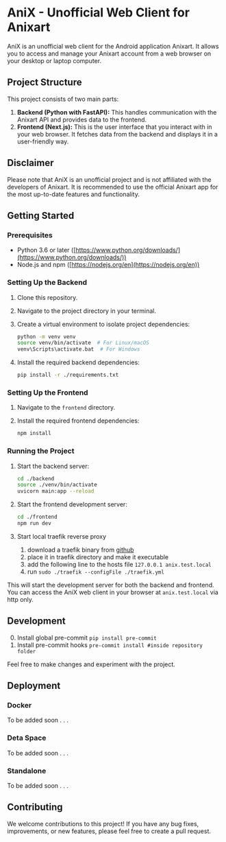 # AniX - Unofficial Web Client for Anixart

AniX is an unofficial web client for the Android application Anixart. It allows you to access and manage your Anixart account from a web browser on your desktop or laptop computer.

## Project Structure

This project consists of two main parts:

1. **Backend (Python with FastAPI):** This handles communication with the Anixart API and provides data to the frontend.
2. **Frontend (Next.js):** This is the user interface that you interact with in your web browser. It fetches data from the backend and displays it in a user-friendly way.

## Disclaimer

Please note that AniX is an unofficial project and is not affiliated with the developers of Anixart. It is recommended to use the official Anixart app for the most up-to-date features and functionality.

## Getting Started

### Prerequisites

- Python 3.6 or later ([https://www.python.org/downloads/](https://www.python.org/downloads/))
- Node.js and npm ([https://nodejs.org/en](https://nodejs.org/en))

### Setting Up the Backend

1. Clone this repository.
2. Navigate to the project directory in your terminal.
3. Create a virtual environment to isolate project dependencies:

   ```bash
   python -m venv venv
   source venv/bin/activate  # For Linux/macOS
   venv\Scripts\activate.bat  # For Windows
   ```

4. Install the required backend dependencies:

   ```bash
   pip install -r ./requirements.txt
   ```

### Setting Up the Frontend

1. Navigate to the `frontend` directory.
2. Install the required frontend dependencies:

   ```bash
   npm install
   ```

### Running the Project

1. Start the backend server:

   ```bash
   cd ./backend
   source ./venv/bin/activate
   uvicorn main:app --reload
   ```

2. Start the frontend development server:

   ```bash
   cd ./frontend
   npm run dev
   ```

3. Start local traefik reverse proxy

   1. download a traefik binary from [github](https://github.com/traefik/traefik/releases/tag/v2.11.2)
   2. place it in traefik directory and make it executable
   3. add the following line to the hosts file `127.0.0.1 anix.test.local`
   4. run `sudo ./traefik --configFile ./traefik.yml`

This will start the development server for both the backend and frontend. You can access the AniX web client in your browser at `anix.test.local` via http only.

## Development

0. Install global pre-commit `pip install pre-commit`
1. Install pre-commit hooks `pre-commit install #inside repository folder`

Feel free to make changes and experiment with the project.

## Deployment

### Docker

To be added soon . . .

### Deta Space

To be added soon . . .

### Standalone

To be added soon . . .

## Contributing

We welcome contributions to this project! If you have any bug fixes, improvements, or new features, please feel free to create a pull request.
